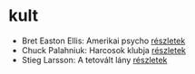 # kult

- Bret Easton Ellis: Amerikai psycho [részletek](_details/Bret%20Easton%20Ellis.md#id_1446)
- Chuck Palahniuk: Harcosok klubja [részletek](_details/Chuck%20Palahniuk.md#id_660)
- Stieg Larsson: A tetovált lány [részletek](_details/Stieg%20Larsson.md#id_29)